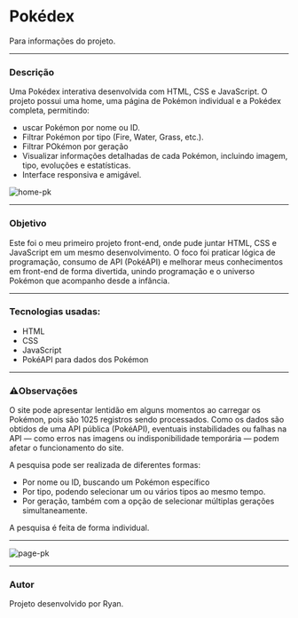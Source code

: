 <h1>Pokédex</h1>
Para informações do projeto.
<hr>
<h3>Descrição</h3>
Uma Pokédex interativa desenvolvida com HTML, CSS e JavaScript. O projeto possui uma home, uma página de Pokémon individual e a Pokédex completa, permitindo:
<ul>
  <li>uscar Pokémon por nome ou ID.</li>
  <li>Filtrar Pokémon por tipo (Fire, Water, Grass, etc.).</li>
  <li>Filtrar POkémon por geração</li>
  <li>Visualizar informações detalhadas de cada Pokémon, incluindo imagem, tipo, evoluções e estatísticas.</li>
  <li>Interface responsiva e amigável.</li>
</ul>

![home-pk](https://github.com/user-attachments/assets/ee0a919a-9b7e-4144-9a60-5835a155fb8b)
<hr>
<h3>Objetivo</h3>
Este foi o meu primeiro projeto front-end, onde pude juntar HTML, CSS e JavaScript em um mesmo desenvolvimento.
O foco foi praticar lógica de programação, consumo de API (PokéAPI) e melhorar meus conhecimentos em front-end de forma divertida, unindo programação e o universo Pokémon que acompanho desde a infância. 
<hr>
<h3>Tecnologias usadas:</h3>
<ul>
  <li>HTML</li>
  <li>CSS</li>
  <li>JavaScript</li>
  <li>PokéAPI para dados dos Pokémon</li>
</ul>
<hr>
<h3>⚠️Observações</h3>
O site pode apresentar lentidão em alguns momentos ao carregar os Pokémon, pois são 1025 registros sendo processados.
Como os dados são obtidos de uma API pública (PokéAPI), eventuais instabilidades ou falhas na API — como erros nas imagens ou indisponibilidade temporária — podem afetar o funcionamento do site.
<p></p>
<p>A pesquisa pode ser realizada de diferentes formas:</p>
<ul>
  <li>Por nome ou ID, buscando um Pokémon específico</li>
  <li>Por tipo, podendo selecionar um ou vários tipos ao mesmo tempo.</li>
  <li>Por geração, também com a opção de selecionar múltiplas gerações simultaneamente.</li>
</ul>
<p>A pesquisa é feita de forma individual.</p>
<hr>

![page-pk](https://github.com/user-attachments/assets/bb753b37-8ce0-4e35-960f-88f85f3531cc)
<hr>
<h3>Autor</h3>
Projeto desenvolvido por Ryan.
